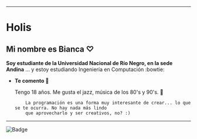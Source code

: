 ***

# Holis

## Mi nombre es Bianca ♡

**Soy estudiante de la Universidad Nacional de Río Negro, en la sede Andina**
... y estoy estudiando Ingeniería en Computación :bowtie:

- **Te comento :mate:**

     Tengo 18 años. Me gusta el jazz, música de los 80's y 90's. :brown_heart:
     
          La programación es una forma muy interesante de crear... lo que se te ocurra. No hay nada más lindo
          que aprovecharlo y ser creativos, no? :)


***
![Badge](https://bit.ly/icom-badge)

